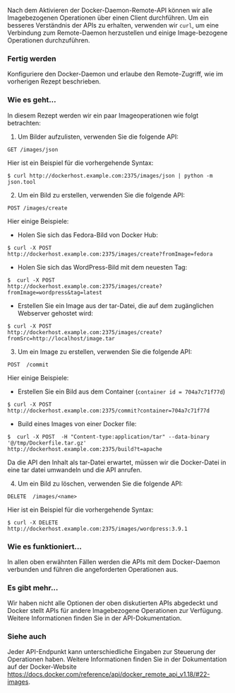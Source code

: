 Nach dem Aktivieren der Docker-Daemon-Remote-API können wir alle Imagebezogenen Operationen über einen Client durchführen. Um ein besseres Verständnis der APIs zu erhalten, verwenden wir `curl`, um eine Verbindung zum Remote-Daemon herzustellen und einige Image-bezogene Operationen durchzuführen.

### Fertig werden

Konfiguriere den Docker-Daemon und erlaube den Remote-Zugriff, wie im vorherigen Rezept beschrieben.

### Wie es geht…

In diesem Rezept werden wir ein paar Imageoperationen wie folgt betrachten:

1. Um Bilder aufzulisten, verwenden Sie die folgende API:

`GET /images/json`

Hier ist ein Beispiel für die vorhergehende Syntax:

`$ curl http://dockerhost.example.com:2375/images/json | python -m json.tool`

2. Um ein Bild zu erstellen, verwenden Sie die folgende API:

`POST /images/create`

Hier einige Beispiele:

* Holen Sie sich das Fedora-Bild von Docker Hub:

```
$ curl -X POST 
http://dockerhost.example.com:2375/images/create?fromImage=fedora
```

* Holen Sie sich das WordPress-Bild mit dem neuesten Tag:

```
$  curl -X POST 
http://dockerhost.example.com:2375/images/create?fromImage=wordpress&tag=latest
```

* Erstellen Sie ein Image aus der tar-Datei, die auf dem zugänglichen Webserver gehostet wird:

```
$ curl -X POST 
http://dockerhost.example.com:2375/images/create?fromSrc=http://localhost/image.tar
```

3. Um ein Image zu erstellen, verwenden Sie die folgende API:

`POST  /commit`

Hier einige Beispiele:
* Erstellen Sie ein Bild aus dem Container (`container id = 704a7c71f77d`)

```
$ curl -X POST 
http://dockerhost.example.com:2375/commit?container=704a7c71f77d
```

* Build eines Images von einer Docker file:

```
$  curl -X POST  -H "Content-type:application/tar" --data-binary '@/tmp/Dockerfile.tar.gz'  
http://dockerhost.example.com:2375/build?t=apache
```

Da die API den Inhalt als tar-Datei erwartet, müssen wir die Docker-Datei in eine tar datei umwandeln  und die API anrufen.

4. Um ein Bild zu löschen, verwenden Sie die folgende API:

`DELETE  /images/<name>`

Hier ist ein Beispiel für die vorhergehende Syntax:

```
$ curl -X DELETE
http://dockerhost.example.com:2375/images/wordpress:3.9.1
```

### Wie es funktioniert…

In allen oben erwähnten Fällen werden die APIs mit dem Docker-Daemon verbunden und führen die angeforderten Operationen aus.

### Es gibt mehr…

Wir haben nicht alle Optionen der oben diskutierten APIs abgedeckt und Docker stellt APIs für andere Imagebezogene Operationen zur Verfügung. Weitere Informationen finden Sie in der API-Dokumentation.

### Siehe auch

Jeder API-Endpunkt kann unterschiedliche Eingaben zur Steuerung der Operationen haben. Weitere Informationen finden Sie in der Dokumentation auf der Docker-Website https://docs.docker.com/reference/api/docker_remote_api_v1.18/#22-images.